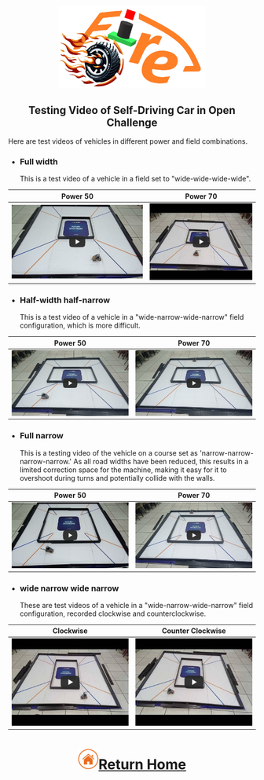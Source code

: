 <div align="center"><img src="../../other/img/logo.png" width="300" alt=" logo"></div>

## <div align="center">Testing Video of Self-Driving Car in Open Challenge</div> 

  Here are test videos of vehicles in different power and field combinations.

- ### Full width

  This is a test video of a vehicle in a field set to "wide-wide-wide-wide".

|Power 50 |Power 70|
|:----:|:----:|
|[![Open Challenge power 50 Full width @ Fire-On-All-Cylinders](./img/Open-Challenge-power-50-Full-width.jpg)](https://youtu.be/m-hIjlLuAAk "Open Challenge power 50 Full width @ Fire-On-All-Cylinders")|[![Open Challenge power 70 Full width @ Fire-On-All-Cylinders](./img/Open-Challenge-power-70-Full-width.jpg)](https://youtu.be/tObPuwR8IB0 "Open Challenge power 70 Full width @ Fire-On-All-Cylinders")|

- ### Half-width half-narrow
 
  This is a test video of a vehicle in a "wide-narrow-wide-narrow" field configuration, which is more difficult.
  
|Power 50 |Power 70|
|:----:|:----:|
|[![Open Challenge power 50 half width half height width @ Fire On All Cylinders](./img/Open-Challenge-power-50-half-width-half-height-width.jpg)](https://youtu.be/UB3IciF5oYk "Open Challenge power 50 half width half height width @ Fire On All Cylinders")|[![Open Challenge power 70 half width half height width @ Fire On All Cylinders](./img/Open-Challenge-power-70-half-width-half-height-width.jpg)](https://youtu.be/SKT1LZI2bo0 "Open Challenge power 70 half width half height width @ Fire On All Cylinders")|

- ### Full narrow
  This is a testing video of the vehicle on a course set as 'narrow-narrow-narrow-narrow.' As all road widths have been reduced, this results in a limited correction space for the machine, making it easy for it to overshoot during turns and potentially collide with the walls.

|Power 50 |Power 70|
|:----:|:----:|
|[![Open Challenge power 50 full narrow @ Fire On All Cylinders](./img/Open-Challenge-power-50-full-narrow.jpg)](https://youtu.be/cyHyQRcBAyE "Open Challenge power 50 full narrow @ Fire On All Cylinders")|[![Open Challenge power 70 full narrow @ Fire On All Cylinders](./img/Open-Challenge-power-70-full-narrow.jpg)](https://youtu.be/OmFEYUQlTvc "Open Challenge power 70 full narrow @ Fire On All Cylinders")|

- ### wide narrow wide narrow

  These are test videos of a vehicle in a "wide-narrow-wide-narrow" field configuration, recorded clockwise and counterclockwise.

|Clockwise|Counter Clockwise|
|:---:|:---:|
|[![Open Challange clockwise @ Fire On All Cylinders](./img/Open-Challange-clockwise.jpg)](https://youtu.be/WJuGyNkQvu4 "Open Challange clockwise @ Fire On All Cylinders") |[![Open Challange Countclockwise @ Fire On All Cylinders](./img/Open-Challange-Counterclockwise.jpg)](https://youtu.be/na2J1C6Xs2s "Open Challange Countclockwise @ Fire On All Cylinders")|
# <div align="center">![HOME](../../other/img/home.png)[Return Home](../../)</div>  



